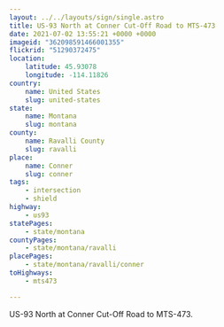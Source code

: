 ```yaml
---
layout: ../../layouts/sign/single.astro
title: US-93 North at Conner Cut-Off Road to MTS-473
date: 2021-07-02 13:55:21 +0000 +0000
imageid: "362098591466001355"
flickrid: "51290372475"
location:
    latitude: 45.93078
    longitude: -114.11826
country:
    name: United States
    slug: united-states
state:
    name: Montana
    slug: montana
county:
    name: Ravalli County
    slug: ravalli
place:
    name: Conner
    slug: conner
tags:
    - intersection
    - shield
highway:
    - us93
statePages:
    - state/montana
countyPages:
    - state/montana/ravalli
placePages:
    - state/montana/ravalli/conner
toHighways:
    - mts473

---
```

US-93 North at Conner Cut-Off Road to MTS-473.
